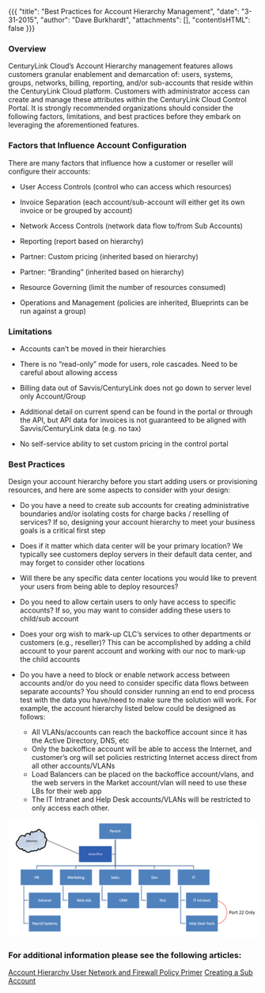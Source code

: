{{{
  "title": "Best Practices for Account Hierarchy Management",
  "date": "3-31-2015",
  "author": "Dave Burkhardt",
  "attachments": [],
  "contentIsHTML": false
}}}

### Overview
CenturyLink Cloud’s Account Hierarchy management features allows customers granular enablement and demarcation of: users, systems, groups, networks,
billing, reporting, and/or sub-accounts that reside within the CenturyLink Cloud platform. Customers with administrator access can create and manage these attributes
within the CenturyLink Cloud Control Portal. It is strongly recommended organizations should consider the following factors, limitations, and best practices before they
embark on leveraging the aforementioned features.

### Factors that Influence Account Configuration
There are many factors that influence how a customer or reseller will configure their accounts:
* User Access Controls (control who can access which resources)
* Invoice Separation (each account/sub-account will either get its own invoice
  or be grouped by account)
* Network Access Controls (network data flow to/from Sub Accounts)
* Reporting (report based on hierarchy)

* Partner: Custom pricing (inherited based on hierarchy)
* Partner: “Branding” (inherited based on hierarchy)

* Resource Governing (limit the number of resources consumed)
* Operations and Management (policies are inherited, Blueprints can be run
  against a group)

### Limitations
* Accounts can’t be moved in their hierarchies

* There is no “read-only” mode for users, role cascades.  Need to be careful about allowing access
* Billing data out of Savvis/CenturyLink does not go down to server level only Account/Group
* Additional detail on current spend can be found in the portal or through the API, but API data for invoices is not guaranteed to be aligned with Savvis/CenturyLink data (e.g. no tax)
* No self-service ability to set custom pricing in the control portal

### Best Practices
Design your account hierarchy before you start adding users or provisioning resources, and here are some aspects to consider with your design:
* Do you have a need to create sub accounts for creating administrative boundaries and/or isolating costs for charge backs / reselling of services? If so, designing your account hierarchy to meet your business goals is a critical first step

* Does if it matter which data center will be your primary location?  We typically see customers deploy servers in their default data center, and may forget to consider other locations
* Will there be any specific data center locations you would like to prevent your users from being able to deploy resources?
* Do you need to allow certain users to only have access to specific accounts? If so, you may want to consider adding these users to child/sub account
* Does your org wish to mark-up CLC’s services to other departments or customers (e.g., reseller)? This can be accomplished by adding a child account to your parent account and working with our noc to mark-up the child accounts
* Do you have a need to block or enable network access between accounts and/or do you need to consider specific data flows between separate accounts? You should consider running an end to end process test with the data you have/need to make sure the solution will work. For example, the account hierarchy listed below could be designed as follows:
    * All VLANs/accounts can reach the backoffice account since it has the Active Directory, DNS, etc
    * Only the backoffice account will be able to access the Internet, and customer’s org will set policies restricting Internet access direct from all other accounts/VLANs
    * Load Balancers can be placed on the backoffice account/vlans, and the web servers in the Market account/vlan will need to use these LBs for their web app
    * The IT Intranet and Help Desk accounts/VLANs will be restricted to only access each other.

![Account Structure](../images/acct-structure1.png)


### For additional information please see the following articles:
[Account Hierarchy User Network and Firewall Policy Primer](account-hierarchy-user-network-and-firewall-policy-primer.md)
[Creating a Sub Account](creating-a-sub-account.md)
